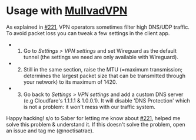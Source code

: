 # Usage with [MullvadVPN](https://mullvad.net/)
As explained in [#221](https://github.com/projectdiscovery/dnsx/issues/221), VPN operators sometimes filter high DNS/UDP traffic. To avoid packet loss you can tweak a few settings in the client app.

- 1. Go to *Settings > VPN settings* and set Wireguard as the default tunnel (the settings we need are only available with Wireguard).
- 2. Still in the same section, raise the MTU (=maximum transmission; determines the largest packet size that can be transmitted through your network) to its maximum of 1420.
- 3. Go back to *Settings > VPN settings* and add a custom DNS server (e.g Cloudfare's 1.1.1.1 & 1.0.0.1). It will disable 'DNS Protection' which is not a problem: it won't mess with our traffic system.

Happy hacking! s/o to Saber for letting me know about [#221](https://github.com/projectdiscovery/dnsx/issues/221), helped me solve this problem & understand it. If this doesn't solve the problem, open an issue and tag me (@noctisatrae).